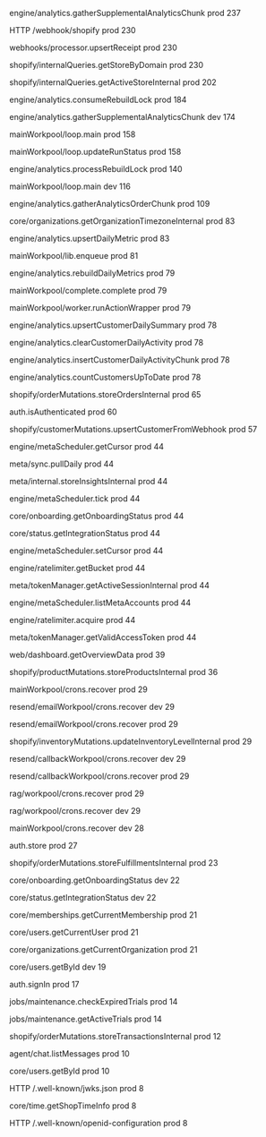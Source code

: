 engine/analytics.gatherSupplementalAnalyticsChunk
prod
237

HTTP /webhook/shopify
prod
230

webhooks/processor.upsertReceipt
prod
230

shopify/internalQueries.getStoreByDomain
prod
230

shopify/internalQueries.getActiveStoreInternal
prod
202

engine/analytics.consumeRebuildLock
prod
184

engine/analytics.gatherSupplementalAnalyticsChunk
dev
174

mainWorkpool/loop.main
prod
158

mainWorkpool/loop.updateRunStatus
prod
158

engine/analytics.processRebuildLock
prod
140

mainWorkpool/loop.main
dev
116

engine/analytics.gatherAnalyticsOrderChunk
prod
109

core/organizations.getOrganizationTimezoneInternal
prod
83

engine/analytics.upsertDailyMetric
prod
83

mainWorkpool/lib.enqueue
prod
81

engine/analytics.rebuildDailyMetrics
prod
79

mainWorkpool/complete.complete
prod
79

mainWorkpool/worker.runActionWrapper
prod
79

engine/analytics.upsertCustomerDailySummary
prod
78

engine/analytics.clearCustomerDailyActivity
prod
78

engine/analytics.insertCustomerDailyActivityChunk
prod
78

engine/analytics.countCustomersUpToDate
prod
78

shopify/orderMutations.storeOrdersInternal
prod
65

auth.isAuthenticated
prod
60

shopify/customerMutations.upsertCustomerFromWebhook
prod
57

engine/metaScheduler.getCursor
prod
44

meta/sync.pullDaily
prod
44

meta/internal.storeInsightsInternal
prod
44

engine/metaScheduler.tick
prod
44

core/onboarding.getOnboardingStatus
prod
44

core/status.getIntegrationStatus
prod
44

engine/metaScheduler.setCursor
prod
44

engine/ratelimiter.getBucket
prod
44

meta/tokenManager.getActiveSessionInternal
prod
44

engine/metaScheduler.listMetaAccounts
prod
44

engine/ratelimiter.acquire
prod
44

meta/tokenManager.getValidAccessToken
prod
44

web/dashboard.getOverviewData
prod
39

shopify/productMutations.storeProductsInternal
prod
36

mainWorkpool/crons.recover
prod
29

resend/emailWorkpool/crons.recover
dev
29

resend/emailWorkpool/crons.recover
prod
29

shopify/inventoryMutations.updateInventoryLevelInternal
prod
29

resend/callbackWorkpool/crons.recover
dev
29

resend/callbackWorkpool/crons.recover
prod
29

rag/workpool/crons.recover
prod
29

rag/workpool/crons.recover
dev
29

mainWorkpool/crons.recover
dev
28

auth.store
prod
27

shopify/orderMutations.storeFulfillmentsInternal
prod
23

core/onboarding.getOnboardingStatus
dev
22

core/status.getIntegrationStatus
dev
22

core/memberships.getCurrentMembership
prod
21

core/users.getCurrentUser
prod
21

core/organizations.getCurrentOrganization
prod
21

core/users.getById
dev
19

auth.signIn
prod
17

jobs/maintenance.checkExpiredTrials
prod
14

jobs/maintenance.getActiveTrials
prod
14

shopify/orderMutations.storeTransactionsInternal
prod
12

agent/chat.listMessages
prod
10

core/users.getById
prod
10

HTTP /.well-known/jwks.json
prod
8

core/time.getShopTimeInfo
prod
8

HTTP /.well-known/openid-configuration
prod
8
